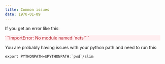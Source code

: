 ```yaml
---
title: Common issues
date: 1970-01-09
---
```

If you get an error like this:

<div style="background-color: #ffeef0; color: #b31d28;">
```ImportError: No module named 'nets'```
</div>

You are probably having issues with your python path and need to run this:
```
export PYTHONPATH=$PYTHONPATH:`pwd`/slim
```
